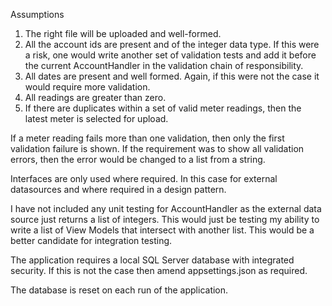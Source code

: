 ﻿Assumptions
1. The right file will be uploaded and well-formed.
2. All the account ids are present and of the integer data type. If this were a risk, one would write another set of validation tests and add it before the current AccountHandler in the validation chain of responsibility.
3. All dates are present and well formed. Again, if this were not the case it would require more validation.
4. All readings are greater than zero.
5. If there are duplicates within a set of valid meter readings, then the latest meter is selected for upload.

If a meter reading fails more than one validation, then only the first validation failure is shown. If the requirement was to show all validation errors, then the error would be changed to a list from a string.

Interfaces are only used where required. In this case for external datasources and where required in a design pattern.

I have not included any unit testing for AccountHandler as the external data source just returns a list of integers. This would just be testing my ability to write a list of View Models that intersect with another list. This would be a better candidate for integration testing.

The application requires a local SQL Server database with integrated security. If this is not the case then amend appsettings.json as required.

The database is reset on each run of the application.